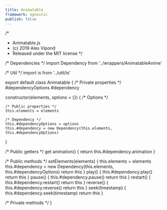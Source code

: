```yaml
---
title: Animatable
framework: agnostic
publish: false
---
```




/*
 * Animatable.js
 * (c) 2019 Alex Vipond
 * Released under the MIT license
 */

/* Dependencies */
import Dependency from '../wrappers/AnimatableAnime'

/* Util */
import is from '../util/is'

export default class Animatable {
  /* Private properties */
  #dependencyOptions
  #dependency

  constructor(elements, options = {}) {
    /* Options */

    /* Public properties */
    this.elements = elements

    /* Dependency */
    this.#dependencyOptions = options
    this.#dependency = new Dependency(this.elements, this.#dependencyOptions)
  }

  /* Public getters */
  get animation() {
    return this.#dependency.animation
  }

  /* Public methods */
  setElements(elements) {
    this.elements = elements
    this.#dependency = new Dependency(this.elements, this.#dependencyOptions)
    return this
  }
  play() {
    this.#dependency.play()
    return this
  }
  pause() {
    this.#dependency.pause()
    return this
  }
  restart() {
    this.#dependency.restart()
    return this
  }
  reverse() {
    this.#dependency.reverse()
    return this
  }
  seek(timestamp) {
    this.#dependency.seek(timestamp)
    return this
  }

  /* Private methods */
}
